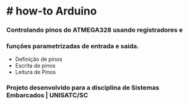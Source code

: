 # # how-to Arduino

### Controlando pinos do ATMEGA328 usando registradores e 
### funções parametrizadas de entrada e saída. <p> 

* Definição de pinos
* Escrita de pinos
* Leitura de Pinos

### Projeto desenvolvido para a disciplina de Sistemas Embarcados | UNISATC/SC